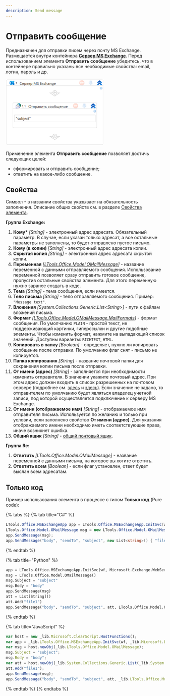 ```yaml
---
description: Send message
---
```


# Отправить сообщение

Предназначен для отправки писем через почту MS Exchange. Размещается внутри контейнера [**Сервер MS Exchange**](https://docs.primo-rpa.ru/primo-rpa/g_elements/el_basic/els_mail/els_exchange/el_connect). Перед использованием элемента **Отправить сообщение** убедитесь, что в контейнере правильно указаны все необходимые свойства: email, логин, пароль и др. 

![](<../../../../.gitbook/assets1/exchange-send-message.png>)

Применение элемента **Отправить сообщение** позволяет достичь следующих целей:
* сформировать и отправить сообщение;
* ответить на какое-либо сообщение.


## Свойства
Символ `*` в названии свойства указывает на обязательность заполнения. Описание общих свойств см. в разделе [Свойства элемента](https://docs.primo-rpa.ru/primo-rpa/primo-studio/process/elements#svoistva-elementa).

**Группа Exchange:** 

1. **Кому\*** *[String]* - электронный адрес адресата. Обязательный параметр. В случае, если указан только адресат, а все остальные параметры не заполнены, то будет отправлено пустое письмо. 
1. **Кому (в копии)** *[String]* - электронный адрес адресата копии.
1. **Скрытая копия** *[String]* - электронный адрес адресата скрытой копии.      
1. **Переменная** *[[LTools.Office.Model.OMailMessage](https://docs.primo-rpa.ru/primo-rpa/g_elements/el_basic/els_mail/datatypes/omailmessage)]* - название переменной с данными отправляемого сообщения. Использование переменной позволяет сразу отправить готовое сообщение, пропустив остальные свойства элемента. Для этого переменную нужно заранее создать в коде. 
1. **Тема** *[String]* - тема сообщения, если имеется.          
1. **Тело письма** *[String]* - тело отправляемого сообщения. Пример: `"Message text"`.
1. **Вложения** *[System.Collections.Generic.List\<String>]* - пути к файлам вложений письма. 
1. **Формат** *[[LTools.Office.Model.OMailMessage.MailFormats](https://docs.primo-rpa.ru/primo-rpa/g_elements/el_basic/els_mail/datatypes/mailformats)]* - формат сообщения. По умолчанию `PLAIN` - простой текст, не поддерживающий картинки, гиперссылки и другие подобные элементы. Чтобы изменить формат, нажмите на выпадающий список значений. Доступны варианты: `RICHTEXT`, `HTML`.
1. **Копировать в папку** *[Boolean]* - определяет, нужно ли копировать сообщение после отправки. По умолчанию флаг снят - письмо не копируется.
1. **Папка копирования** *[String]* - название почтовой папки для сохранения копии письма после отправки. 
1. **От имени (адрес)** *[String]* - заполняется при необходимости изменить отправителя. В значении укажите почтовый адрес. При этом адрес должен входить в список разрешенных на почтовом сервере (подробнее см. [здесь](https://docs.microsoft.com/ru-ru/microsoft-365/admin/email/add-another-email-alias-for-a-user?view=o365-worldwide) и [здесь](https://docs.microsoft.com/ru-ru/microsoft-365/admin/add-users/give-mailbox-permissions-to-another-user?view=o365-worldwide)). Если значение не задано, то отправителем по умолчанию будет являться владелец учетной записи, под которой осуществляется подключение к серверу MS Exchange.
1. **От имени (отображаемое имя)** *[String]* - отображаемое имя отправителя письма. Используется по желанию и только при условии, если заполнено свойство **От имени (адрес)**. Для указания отображаемого имени необходимо иметь соответствующие права, иначе возникнет ошибка.
1. **Общий ящик** *[String]* - [общий почтовый ящик](https://learn.microsoft.com/ru-ru/exchange/collaboration/shared-mailboxes/shared-mailboxes?view=exchserver-2019&viewFallbackFrom=exchserver-2013).

**Группа Re:** 

1. **Ответить** *[LTools.Office.Model.OMailMessage]* - название переменной с данными письма, на которое вы хотите ответить. 
2. **Ответить всем** *[Boolean]* - если флаг установлен, ответ будет выслан всем адресатам.       



## Только код
Пример использования элемента в процессе с типом **Только код** (Pure code):

{% tabs %}
{% tab title="C#" %}
```csharp
LTools.Office.MSExchangeApp app = LTools.Office.MSExchangeApp.InitSvc(wf, Microsoft.Exchange.WebServices.Data.ExchangeVersion.Exchange2013_SP1, "server url", "login", "pass", "domain");
LTools.Office.Model.OMailMessage msg = new LTools.Office.Model.OMailMessage() { Subject = "subject", Body = "body" };
app.SendMessage(msg);
app.SendMessage("body", "sendTo", "subject", new List<string>() { "file1" }, LTools.Office.Model.OMailMessage.MailFormats.HTML);
```
{% endtab %}

{% tab title="Python" %}
```python
app = LTools.Office.MSExchangeApp.InitSvc(wf, Microsoft.Exchange.WebServices.Data.ExchangeVersion.Exchange2013_SP1, "server url", "login", "pass", "domain")
msg = LTools.Office.Model.OMailMessage() 
msg.Subject = "subject"
msg.Body = "body"
app.SendMessage(msg)
att = List[String]()
att.Add("file1")
app.SendMessage("body", "sendTo", "subject", att, LTools.Office.Model.OMailMessage.MailFormats.HTML)
```
{% endtab %}

{% tab title="JavaScript" %}
```javascript
var host = new _lib.Microsoft.ClearScript.HostFunctions();
var app = _lib.LTools.Office.MSExchangeApp.InitSvc(wf, _lib.Microsoft.Exchange.WebServices.Data.ExchangeVersion.Exchange2013_SP1, "server url", "login", "pass", "domain");
var msg = host.newObj(_lib.LTools.Office.Model.OMailMessage); 
msg.Subject = "subject";
msg.Body = "body";
var att = host.newObj(_lib.System.Collections.Generic.List(_lib.System.String));
att.Add("file1");
app.SendMessage(msg);
app.SendMessage("body", "sendTo", "subject", att, _lib.LTools.Office.Model.OMailMessage.MailFormats.HTML);
```
{% endtab %}
{% endtabs %}


